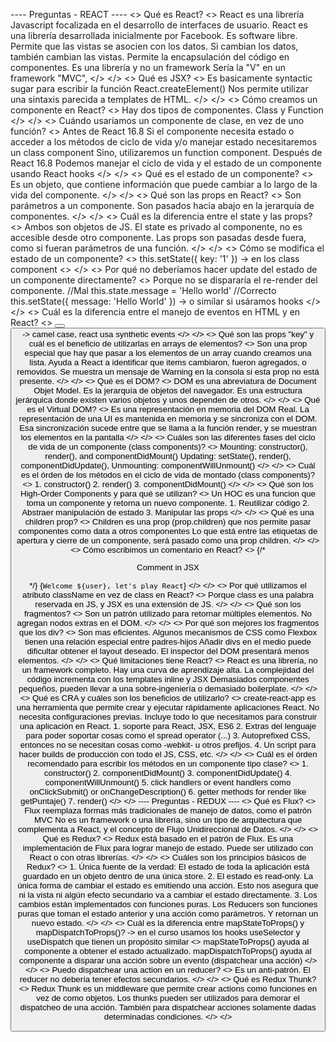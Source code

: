 ---- Preguntas - REACT ----
<>
  Qué es React?
  <>
    React es una librería Javascript focalizada en el desarrollo de interfaces de usuario.
    React es una librería desarrollada inicialmente por Facebook.
    Es software libre.
    Permite que las vistas se asocien con los datos.
    Si cambian los datos, también cambian las vistas.
    Permite la encapsulación del código en componentes.
    Es una librería y no un framework
    Sería la "V" en un framework "MVC",
  </>
</>
<>
  Qué es JSX?
  <>
    Es basicamente syntactic sugar para escribir la función React.createElement()
    Nos permite utilizar una sintaxis parecida a templates de HTML.
 </>
</>
<>
  Cómo creamos un componente en React?
  <>
    Hay dos tipos de componentes.
    Class y Function
  </>
</>
<>
  Cuándo usaríamos un componente de clase, en vez de uno función?
  <>
    Antes de React 16.8
    Si el componente necesita estado o acceder a los métodos de ciclo de vida y/o manejar estado necesitaremos un class component
    Sino, utilizaremos un function component. 
    Después de React 16.8
    Podemos manejar el ciclo de vida y el estado de un componente usando React hooks
  </>
</>
<>
  Qué es el estado de un componente?
  <>
    Es un objeto, que contiene información que puede cambiar a lo largo de la vida del componente.
  </>
</>
<>
  Qué son las props en React?
  <>
    Son parámetros a un componente.
    Son pasados hacia abajo en la jerarquía de componentes.
  </>
</>
<>
  Cuál es la diferencia entre el state y las props?
  <>
    Ambos son objetos de JS.
    El state es privado al componente, no es accesible desde otro componente.
    Las props son pasadas desde fuera, como si fueran parámetros de una función.
  </>
</>
<>
  Cómo se modifica el estado de un componente?
  <>
    this.setState({ key: '1' }) -> en los class component
  <>
</>
<>
  Por qué no deberíamos hacer update del estado de un componente directamente?
  <>
    Porque no se dispararía el re-render del componente.
    //Mal
    this.state.message = 'Hello world'
    //Correcto
    this.setState({ message: 'Hello World' }) -> o similar si usáramos hooks
  </>
</>
<>
  Cuál es la diferencia entre el manejo de eventos en HTML y en React?
  <>
    <button onclick='activateLasers()' />
    <button onClick={activateLasers} /> -> camel case, react usa synthetic events
  </>
</>
<>
  Qué son las props "key" y cuál es el beneficio de utilizarlas en arrays de elementos?
  <>
    Son una prop especial que hay que pasar a los elementos de un array cuando creamos una lista.
    Ayuda a React a identificar que items cambiaron, fueron agregados, o removidos.
    Se muestra un mensaje de Warning en la consola si esta prop no está presente.
  </>
</>
<>
  Qué es el DOM?
  <>
    DOM es una abreviatura de Document Objet Model.
    Es la jerarquía de objetos del navegador.
    Es una estructura jerárquica donde existen varios objetos y unos dependen de otros.
  </>
</>
<>
  Qué es el Virtual DOM?
  <>
    Es una representación en memoria del DOM Real.
    La representación de una UI es mantenida en memoria y se sincroniza con el DOM.
    Esa sincronización sucede entre que se llama a la función render, y se muestran los elementos en la pantalla
  </>
</>
<>
  Cuáles son las diferentes fases del ciclo de vida de un componente (class components)?
  <>
    Mounting: constructor(), render(), and componentDidMount()
    Updating: setState(), render(), componentDidUpdate(),
    Unmounting: componentWillUnmount()
  </>
</>
<>
  Cuál es el órden de los métodos en el ciclo de vida de montado (class components)?
  <>
    1. constructor()
    2. render()
    3. componentDidMount()
  </>
</>
<>
  Qué son los High-Order Components y para qué se utilizan?
  <>
    Un HOC es una funcion que toma un componente y retorna un nuevo componente.
    1. Reutilizar código
    2. Abstraer manipulación de estado
    3. Manipular las props
  </>
</>
<>
  Qué es una children prop?
  <>
    Children es una prop (prop.children) que nos permite pasar componentes como data a otros componentes
    Lo que está entre las etiquetas de apertura y cierre de un componente, será pasado como una prop children.
  </>
</>
<>
  Cómo escribimos un comentario en React?
    <>
     {/* <p> Comment in JSX </p> */}
     {`Welcome ${user}, let's play React`}
    </>
</>
<>
  Por qué utilizamos el atributo className en vez de class en React?
  <>
    Porque class es una palabra reservada en JS, y JSX es una extensión de JS.
  </>
</>
<>
  Qué son los fragmentos?
  <>
    Son un patrón utilizado para retornar múltiples elementos.
    No agregan nodos extras en el DOM.
  </>
</>
<>
  Por qué son mejores los fragmentos que los div?
  <>
    Son mas eficientes.
    Algunos mecanismos de CSS como Flexbox tienen una relación especial entre padres-hijos
    Añadir divs en el medio puede dificultar obtener el layout deseado.
    El inspector del DOM presentará menos elementos.
  </>
</>
<>
  Qué limitaciones tiene React?
  <>
    React es una librería, no un framework completo.
    Hay una curva de aprendizaje alta.
    La complejidad del código incrementa con los templates inline y JSX
    Demasiados componentes pequeños, pueden llevar a una sobre-ingeniería o demasiado boilerplate.
  </>
</>
<>
  Qué es CRA y cuáles son los beneficios de utilizarlo?
  <>
    create-react-app es una herramienta que permite crear y ejecutar rápidamente aplicaciones React.
    No necesita configuraciones previas.
    Incluye todo lo que necesitamos para construir una aplicación en React.
      1. soporte para React, JSX, ES6
      2. Extras del lenguaje para poder soportar cosas como el spread operator (...)
      3. Autoprefixed CSS, entonces no se necesitan cosas como -webkit- u otros prefijos.
      4. Un script para hacer builds de producción con todo el JS, CSS, etc.
  </>
</>
<>
  Cuál es el órden recomendado para escribir los métodos en un componente tipo clase?
  <>
    1. constructor()
    2. componentDidMount()
    3. componentDidUpdate()
    4. componentWillUnmount()
    5. click handlers or event handlers como onClickSubmit() or onChangeDescription()
    6. getter methods for render like getPuntaje()
    7. render()
  </>
</>
---- Preguntas - REDUX ----
<>
  Qué es Flux?
  <>
    Flux reemplaza formas más tradicionales de manejo de datos, como el patrón MVC
    No es un framework o una librería, sino un tipo de arquitectura que complementa a React,
    y el concepto de Flujo Unidireccional de Datos.
  </>
</>
<>
  Qué es Redux?
  <>
    Redux está basado en el patrón de Flux.
    Es una implementación de Flux para lograr manejo de estado.
    Puede ser utilizado con React o con otras librerías.
  </>
</>
<>
  Cuáles son los principios básicos de Redux?
  <>
    1. Única fuente de la verdad: El estado de toda la aplicación está guardado en un objeto dentro de una única store.
    2. El estado es read-only. La única forma de cambiar el estado es emitiendo una acción.
       Esto nos asegura que ni la vista ni algún efecto secundario va a cambiar el estado directamente.
    3. Los cambios están implementados con funciones puras.
       Los Reducers son funciones puras que toman el estado anterior y una acción como parámetros. Y retornan un nuevo estado.
  </>
</>
<>
  Cuál es la diferencia entre mapStateToProps() y mapDispatchToProps()? -> en el curso usamos los hooks useSelector y useDispatch que tienen un propósito similar
  <>
    mapStateToProps() ayuda al componente a obtener el estado actualizado.
    mapDispatchToProps() ayuda al componente a disparar una acción sobre un evento (dispatchear una acción)
  </>
</>
<>
  Puedo dispatchear una action en un reducer?
  <>
    Es un anti-patrón.
    El reducer no debería tener efectos secundarios.
  </>
</>
<>
  Qué es Redux Thunk?
  <>
    Redux Thunk es un middleware que permite crear actions como funciones en vez de como objetos.
    Los thunks pueden ser utilizados para demorar el dispatcheo de una acción.
    También para dispatchear acciones solamente dadas determinadas condiciones.
  </>
</>
